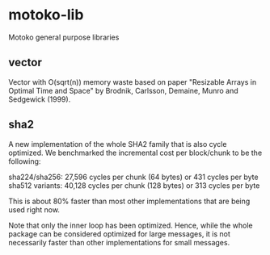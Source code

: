 # motoko-lib
Motoko general purpose libraries

## vector

Vector with O(sqrt(n)) memory waste based on paper "Resizable Arrays in Optimal Time and Space" by Brodnik, Carlsson, Demaine, Munro and Sedgewick (1999).

## sha2

A new implementation of the whole SHA2 family that is also cycle optimized. 
We benchmarked the incremental cost per block/chunk to be the following:

sha224/sha256: 27,596 cycles per chunk (64 bytes) or 431 cycles per byte
sha512 variants: 40,128 cycles per chunk (128 bytes) or 313 cycles per byte

This is about 80% faster than most other implementations that are being used right now.  

Note that only the inner loop has been optimized.
Hence, while the whole package can be considered optimized for large messages,
it is not necessarily faster than other implementations for small messages.